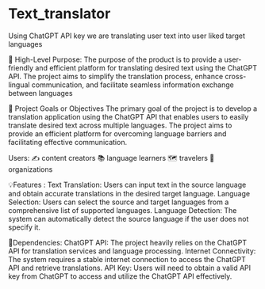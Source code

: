 # Text_translator
Using ChatGPT API key we are translating user text into user liked target languages

🎯 High-Level Purpose:
The purpose of the product is to provide a user-friendly and efficient platform for
translating desired text using the ChatGPT API. The project aims to simplify the
translation process, enhance cross-lingual communication, and facilitate seamless
information exchange between languages

🎯 Project Goals or Objectives
The primary goal of the project is to develop a translation application using the
ChatGPT API that enables users to easily translate desired text across multiple
languages. The project aims to provide an efficient platform for overcoming language
barriers and facilitating effective communication.

Users:
✍ content creators
📚 language learners
🗺 travelers
🏢organizations

💡Features :
Text Translation: Users can input text in the source language and obtain accurate
translations in the desired target language.
Language Selection: Users can select the source and target languages from a
comprehensive list of supported languages.
Language Detection: The system can automatically detect the source language if
the user does not specify it.

🔗Dependencies:
ChatGPT API: The project heavily relies on the ChatGPT API for translation
services and language processing.
Internet Connectivity: The system requires a stable internet connection to access
the ChatGPT API and retrieve translations.
API Key: Users will need to obtain a valid API key from ChatGPT to access and
utilize the ChatGPT API effectively.
